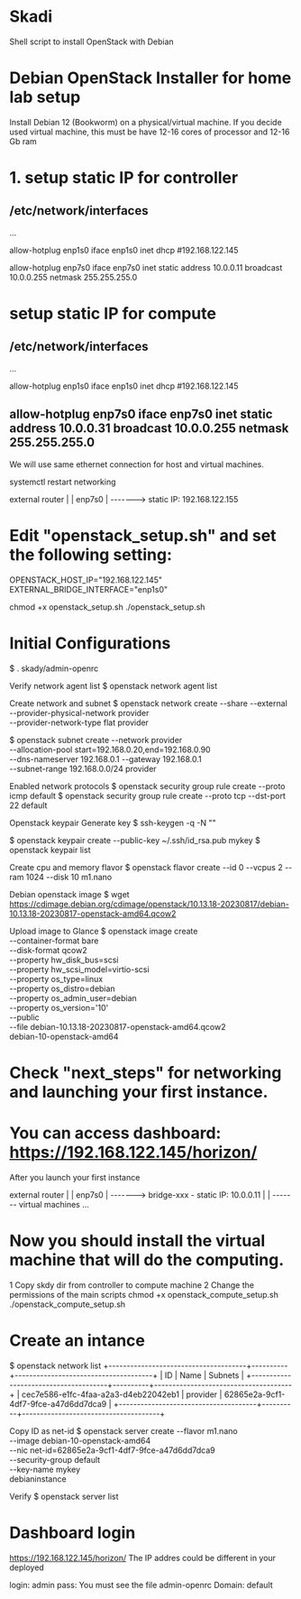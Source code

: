 # Skadi
Shell script to install OpenStack with Debian

# Debian OpenStack Installer for home lab setup

Install Debian 12 (Bookworm) on a physical/virtual machine.
If you decide used virtual machine, this must be have 12-16 cores of processor and 12-16 Gb ram


# 1. setup static IP for controller

/etc/network/interfaces
-------------------------------
...

allow-hotplug enp1s0
iface enp1s0 inet dhcp #192.168.122.145


allow-hotplug enp7s0
iface enp7s0 inet static
    address 10.0.0.11
    broadcast 10.0.0.255
    netmask 255.255.255.0

# setup static IP for compute

/etc/network/interfaces
-------------------------------
...

allow-hotplug enp1s0
iface enp1s0 inet dhcp #192.168.122.145

allow-hotplug enp7s0
iface enp7s0 inet static
    address 10.0.0.31
    broadcast 10.0.0.255
    netmask 255.255.255.0
--------------------------------
We will use same ethernet connection for host and virtual machines.

systemctl restart networking


external
router
  |
  |
 enp7s0
  |
  -------> static IP: 192.168.122.155


# Edit "openstack_setup.sh" and set the following setting:

OPENSTACK_HOST_IP="192.168.122.145"
EXTERNAL_BRIDGE_INTERFACE="enp1s0"

chmod +x openstack_setup.sh
./openstack_setup.sh

# Initial Configurations
$ . skady/admin-openrc

Verify network agent list
$ openstack network agent list

Create network and subnet
$ openstack network create --share --external \
  --provider-physical-network provider \
  --provider-network-type flat provider

$ openstack subnet create --network provider \
  --allocation-pool start=192.168.0.20,end=192.168.0.90 \
  --dns-nameserver 192.168.0.1 --gateway 192.168.0.1 \
  --subnet-range 192.168.0.0/24 provider

Enabled network protocols
$ openstack security group rule create --proto icmp default
$ openstack security group rule create --proto tcp --dst-port 22 default

Openstack keypair
Generate key
$ ssh-keygen -q -N ""

$ openstack keypair create --public-key ~/.ssh/id_rsa.pub mykey
$ openstack keypair list

Create cpu and memory flavor
$ openstack flavor create --id 0 --vcpus 2 --ram 1024 --disk 10 m1.nano

Debian openstack image
$ wget  https://cdimage.debian.org/cdimage/openstack/10.13.18-20230817/debian-10.13.18-20230817-openstack-amd64.qcow2

Upload image to Glance
$ openstack image create \
  --container-format bare \
  --disk-format qcow2 \
  --property hw_disk_bus=scsi \
  --property hw_scsi_model=virtio-scsi \
  --property os_type=linux \
  --property os_distro=debian \
  --property os_admin_user=debian \
  --property os_version='10' \
  --public \
  --file debian-10.13.18-20230817-openstack-amd64.qcow2 \
  debian-10-openstack-amd64

# Check "next_steps" for networking and launching your first instance.

# You can access dashboard: https://192.168.122.145/horizon/
After you launch your first instance

external
router
  |
  |
 enp7s0
  |
  -------> bridge-xxx - static IP: 10.0.0.11
              |
	      |
	      ------- virtual machines ...
# Now you should install the virtual machine that will do the computing.
1 Copy skdy dir from controller to compute machine
2 Change the permissions of the main scripts
chmod +x openstack_compute_setup.sh
./openstack_compute_setup.sh

# Create an intance
$ openstack network list
+--------------------------------------+----------+--------------------------------------+
| ID                                   | Name     | Subnets                              |
+--------------------------------------+----------+--------------------------------------+
| cec7e586-e1fc-4faa-a2a3-d4eb22042eb1 | provider | 62865e2a-9cf1-4df7-9fce-a47d6dd7dca9 |
+--------------------------------------+----------+--------------------------------------+

Copy ID as net-id
$ openstack server create --flavor m1.nano \
  --image debian-10-openstack-amd64 \
  --nic net-id=62865e2a-9cf1-4df7-9fce-a47d6dd7dca9 \
  --security-group default \
  --key-name mykey \
  debianinstance

Verify
$ openstack server list

# Dashboard login
https://192.168.122.145/horizon/
The IP addres could be different in your deployed

login: admin
pass: You must see the file admin-openrc
Domain: default
